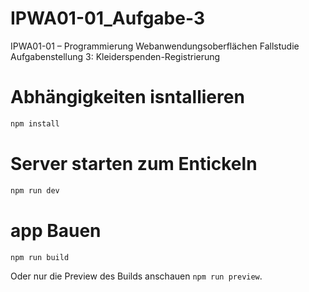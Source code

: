 # IPWA01-01_Aufgabe-3
IPWA01-01 – Programmierung Webanwendungsoberflächen Fallstudie Aufgabenstellung 3: Kleiderspenden-Registrierung

# Abhängigkeiten isntallieren

```bash
npm install
```

# Server starten zum Entickeln
```bash
npm run dev
```
# app Bauen
```bash
npm run build
```

Oder nur die Preview des Builds anschauen `npm run preview`.

